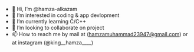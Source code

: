 - 👋 Hi, I’m @hamza-alkazam
- 👀 I’m interested in coding & app devlopment
- 🌱 I’m currently learning C/C++
- 💞️ I’m looking to collaborate on project 
- 📫 How to reach me by mail at (hamzamuhammad23947@gmail.com) or at instagram (@king__hamza____)
<!---
hamza-alkazam/hamza-alkazam is a ✨ special ✨ repository because its `README.md` (this file) appears on your GitHub profile.
You can click the Preview link to take a look at your changes.
--->
